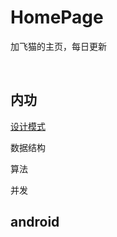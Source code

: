 # HomePage
加飞猫的主页，每日更新

<br/>

## 内功

[设计模式](https://github.com/PlusFlyCat/HomePage/blob/main/docs/Design-Pattern.md)

数据结构

算法

并发

## android

